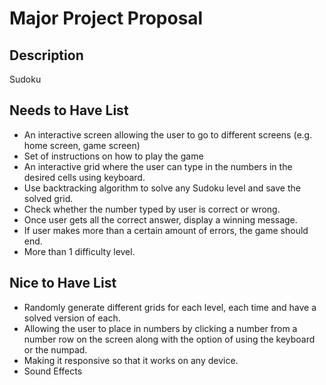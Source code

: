 # Major Project Proposal

## Description
Sudoku

## Needs to Have List
- An interactive screen allowing the user to go to different screens (e.g. home screen, game screen)
- Set of instructions on how to play the game
- An interactive grid where the user can type in the numbers in the desired cells using keyboard.
- Use backtracking algorithm to solve any Sudoku level and save the solved grid. 
- Check whether the number typed by user is correct or wrong.
- Once user gets all the correct answer, display a winning message.
- If user makes more than a certain amount of errors, the game should end.
- More than 1 difficulty level.


## Nice to Have List
- Randomly generate different grids for each level, each time and have a solved version of each. 
- Allowing the user to place in numbers by clicking a number from a number row on the screen along with the option of using the keyboard or the numpad.
- Making it responsive so that it works on any device.
- Sound Effects 

  
